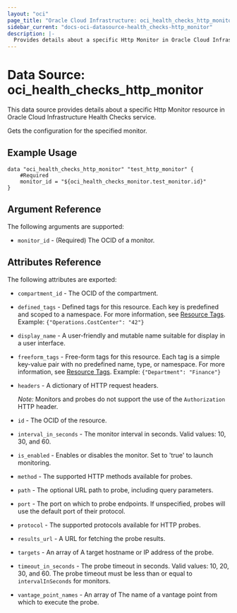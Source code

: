 ```yaml
---
layout: "oci"
page_title: "Oracle Cloud Infrastructure: oci_health_checks_http_monitor"
sidebar_current: "docs-oci-datasource-health_checks-http_monitor"
description: |-
  Provides details about a specific Http Monitor in Oracle Cloud Infrastructure Health Checks service
---
```


# Data Source: oci_health_checks_http_monitor
This data source provides details about a specific Http Monitor resource in Oracle Cloud Infrastructure Health Checks service.

Gets the configuration for the specified monitor.


## Example Usage

```hcl
data "oci_health_checks_http_monitor" "test_http_monitor" {
	#Required
	monitor_id = "${oci_health_checks_monitor.test_monitor.id}"
}
```

## Argument Reference

The following arguments are supported:

* `monitor_id` - (Required) The OCID of a monitor.


## Attributes Reference

The following attributes are exported:

* `compartment_id` - The OCID of the compartment.
* `defined_tags` - Defined tags for this resource. Each key is predefined and scoped to a namespace. For more information, see [Resource Tags](https://docs.cloud.oracle.com/iaas/Content/General/Concepts/resourcetags.htm). Example: `{"Operations.CostCenter": "42"}` 
* `display_name` - A user-friendly and mutable name suitable for display in a user interface.
* `freeform_tags` - Free-form tags for this resource. Each tag is a simple key-value pair with no predefined name, type, or namespace.  For more information, see [Resource Tags](https://docs.cloud.oracle.com/iaas/Content/General/Concepts/resourcetags.htm). Example: `{"Department": "Finance"}` 
* `headers` - A dictionary of HTTP request headers.

	*Note:* Monitors and probes do not support the use of the `Authorization` HTTP header. 
* `id` - The OCID of the resource.
* `interval_in_seconds` - The monitor interval in seconds. Valid values: 10, 30, and 60. 
* `is_enabled` - Enables or disables the monitor. Set to 'true' to launch monitoring. 
* `method` - The supported HTTP methods available for probes.
* `path` - The optional URL path to probe, including query parameters.
* `port` - The port on which to probe endpoints. If unspecified, probes will use the default port of their protocol. 
* `protocol` - The supported protocols available for HTTP probes.
* `results_url` - A URL for fetching the probe results.
* `targets` - An array of A target hostname or IP address of the probe.
* `timeout_in_seconds` - The probe timeout in seconds. Valid values: 10, 20, 30, and 60. The probe timeout must be less than or equal to `intervalInSeconds` for monitors. 
* `vantage_point_names` - An array of The name of a vantage point from which to execute the probe.

